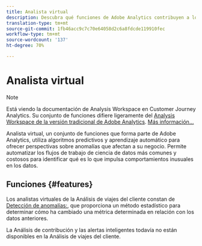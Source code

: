 ```yaml
---
title: Analista virtual
description: Descubra qué funciones de Adobe Analytics contribuyen a los analistas virtuales.
translation-type: tm+mt
source-git-commit: 1fb46acc9c7c70e64058d2c6a8fdcde119910fec
workflow-type: tm+mt
source-wordcount: '137'
ht-degree: 70%

---
```



# Analista virtual

>[!NOTE]
>
>Está viendo la documentación de Analysis Workspace en Customer Journey Analytics. Su conjunto de funciones difiere ligeramente del [Analysis Workspace de la versión tradicional de Adobe Analytics](https://docs.adobe.com/content/help/es-ES/analytics/analyze/analysis-workspace/home.html). [Más información...](/help/getting-started/cja-aa.md)

Analista virtual, un conjunto de funciones que forma parte de Adobe Analytics, utiliza algoritmos predictivos y aprendizaje automático para ofrecer perspectivas sobre anomalías que afectan a su negocio. Permite automatizar los flujos de trabajo de ciencia de datos más comunes y costosos para identificar qué es lo que impulsa comportamientos inusuales en los datos.

## Funciones {#features}

Los analistas virtuales de la Análisis de viajes del cliente constan de [Detección de anomalías:](c-anomaly-detection/anomaly-detection.md), que proporciona un método estadístico para determinar cómo ha cambiado una métrica determinada en relación con los datos anteriores.

La Análisis de contribución y las alertas inteligentes todavía no están disponibles en la Análisis de viajes del cliente.

